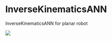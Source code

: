 # InverseKinematicsANN
InverseKinematicsANN for planar robot

![](https://github.com/lstar93/InverseKinematicsANN/sample.gif)
